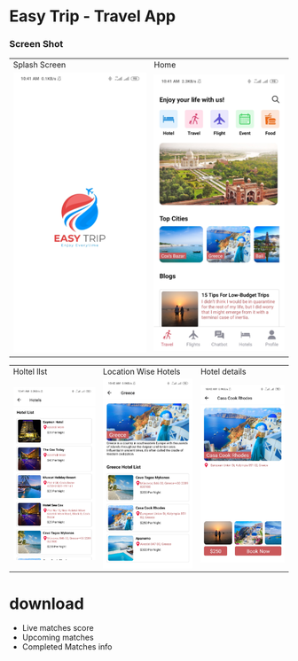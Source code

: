 # Easy Trip - Travel App 
### Screen Shot

<table>
  <tr>
    <td>Splash Screen</td>
     <td>Home</td>
  </tr>
  <tr>
    <td><img src="https://github.com/RezaulRaaz/trave-app-react-native/blob/master/assets/app_screen_shot/splash_screen.jpg" width=100%></td>
    <td><img src="https://github.com/RezaulRaaz/trave-app-react-native/blob/master/assets/app_screen_shot/home.jpg" width=100%></td>
  </tr>
 </table>
 <table>
  <tr>
     <td>Holtel lIst</td>
     <td>Location Wise Hotels</td>
      <td>Hotel details</td>
  </tr>
  <tr>
    <td><img src="https://github.com/RezaulRaaz/trave-app-react-native/blob/master/assets/app_screen_shot/hotel_list.jpg" width=100% ></td>
   <td><img src="https://github.com/RezaulRaaz/trave-app-react-native/blob/master/assets/app_screen_shot/hotel_single.jpg" width=100% ></td>
     <td><img src="https://github.com/RezaulRaaz/trave-app-react-native/blob/master/assets/app_screen_shot/details.jpg" width=100% ></td>
  </tr>
 </table>

# download
  - Live matches score
  - Upcoming matches
  - Completed Matches info

